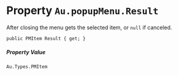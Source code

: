 # Property `Au.popupMenu.Result`

After closing the menu gets the selected item, or `null` if canceled.

```
public PMItem Result { get; }
```

##### Property Value

`Au.Types.PMItem`